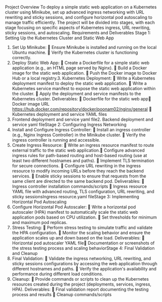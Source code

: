 Project Overview
To deploy a simple static web application on a Kubernetes cluster using Minikube, set up
advanced ingress networking with URL rewriting and sticky sessions, and configure
horizontal pod autoscaling to manage traffic efficiently. The project will be divided into
stages, with each stage focusing on specific aspects of Kubernetes ingress, URL rewriting,
sticky sessions, and autoscaling.
Requirements and Deliverables
Stage 1: Setting Up the Kubernetes Cluster and Static Web App
1. Set Up Minikube:
 Ensure Minikube is installed and running on the local Ubuntu machine.
 Verify the Kubernetes cluster is functioning correctly.
2. Deploy Static Web App:
 Create a Dockerfile for a simple static web application (e.g., an HTML page
served by Nginx).
 Build a Docker image for the static web application.
 Push the Docker image to Docker Hub or a local registry.3. Kubernetes Deployment:
 Write a Kubernetes deployment manifest to deploy the static web application.
 Write a Kubernetes service manifest to expose the static web application
within the cluster.
 Apply the deployment and service manifests to the Kubernetes cluster.
Deliverables:
 Dockerfile for the static web app Docker image URL
https://hub.docker.com/repository/docker/poonam02/nginx/general
 Kubernetes deployment and service YAML files
1. Frontend deployment and service yaml file2. Backend deployment and service yaml fileStage 2: Configuring Ingress Networking
4. Install and Configure Ingress Controller:
 Install an ingress controller (e.g., Nginx Ingress Controller) in the Minikube
cluster.
 Verify the ingress controller is running and accessible.
5. Create Ingress Resource:
 Write an ingress resource manifest to route external traffic to the static web
application. Configure advanced ingress rules for path-based routing and host-based
routing (use at least two different hostnames and paths).
 Implement TLS termination for secure connections.
 Configure URL rewriting in the ingress resource to modify incoming URLs
before they reach the backend services.
 Enable sticky sessions to ensure that requests from the same client are
directed to the same backend pod.
Deliverables:
 Ingress controller installation commands/scripts
 Ingress resource YAML file with advanced routing, TLS configuration, URL rewriting,
and sticky sessionsIngress resource.yaml fileStage 3: Implementing Horizontal Pod Autoscaling
6. Configure Horizontal Pod Autoscaler:
 Write a horizontal pod autoscaler (HPA) manifest to automatically scale the
static web application pods based on CPU utilization.
 Set thresholds for minimum and maximum pod replicas.
7. Stress Testing:
 Perform stress testing to simulate traffic and validate the HPA configuration.
 Monitor the scaling behavior and ensure the application scales up and down
based on the load.
Deliverables:
 Horizontal pod autoscaler YAML file Documentation or screenshots of the stress testing process and scaling behaviorStage 4: Final Validation and Cleanup
8. Final Validation:
 Validate the ingress networking, URL rewriting, and sticky sessions
configurations by accessing the web application through different hostnames
and paths.
 Verify the application's availability and performance during different load
conditions.
9. Cleanup:
 Provide commands or scripts to clean up the Kubernetes resources created
during the project (deployments, services, ingress, HPA).
Deliverables:
 Final validation report documenting the testing process and results
 Cleanup commands/scripts
